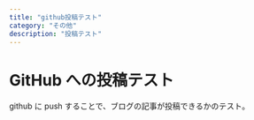 ```yaml
---
title: "github投稿テスト"
category: "その他"
description: "投稿テスト"
---
```


# GitHub への投稿テスト

github に push することで、ブログの記事が投稿できるかのテスト。
